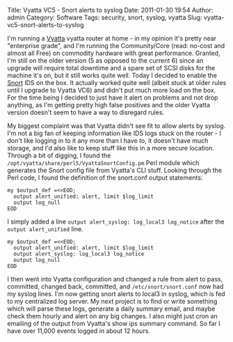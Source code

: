 Title: Vyatta VC5 - Snort alerts to syslog
Date: 2011-01-30 19:54
Author: admin
Category: Software
Tags: security, snort, syslog, vyatta
Slug: vyatta-vc5-snort-alerts-to-syslog

I'm running a [Vyatta](http://www.vyatta.org) vyatta router at home - in
my opinion it's pretty near "enterprise grade", and I'm running the
Community/Core (read: no-cost and almost all Free) on commodity hardware
with great performance. Granted, I'm still on the older version (5 as
opposed to the current 6) since an upgrade will require total downtime
and a spare set of SCSI disks for the machine it's on, but it still
works quite well. Today I decided to enable the
[Snort](http://www.snort.org) IDS on the box. It actually worked quite
well (albeit stuck at older rules until I upgrade to Vyatta VC6) and
didn't put much more load on the box. For the time being I decided to
just have it alert on problems and not drop anything, as I'm getting
pretty high false positives and the older Vyatta version doesn't seem to
have a way to disregard rules.

My biggest complaint was that Vyatta didn't see fit to allow alerts by
syslog. I'm not a big fan of keeping information like IDS logs stuck on
the router - I don't like logging in to it any more than I have to, it
doesn't have much storage, and I'd also like to keep stuff like this in
a more secure location. Through a bit of digging, I found the
`/opt/vyatta/share/perl5/VyattaSnortConfig.pm` Perl module which
generates the Snort config file from Vyatta's CLI stuff. Looking through
the Perl code, I found the definition of the snort.conf output
statements:

~~~~{.perl}
my $output_def =<<EOD;
  output alert_unified: alert, limit $log_limit
  output log_null
EOD
~~~~

I simply added a line `output alert_syslog: log_local3 log_notice` after the `output alert_unified` line.

~~~~{.perl}
my $output_def =<<EOD;
  output alert_unified: alert, limit $log_limit
  output alert_syslog: log_local3 log_notice
  output log_null
EOD
~~~~

I then went into Vyatta configuration and changed a rule from alert to pass, committed,
changed back, committed, and `/etc/snort/snort.conf` now had my syslog lines. I'm now 
getting snort alerts to local3 in syslog, which is fed to my centralized log server. My
next project is to find or write something which will parse these logs, generate a daily
summary email, and maybe check them hourly and alert on any big changes. I also might just
cron an emailing of the output from Vyatta's show ips summary command. So far I have over 11,000 events logged in about 12 hours.
